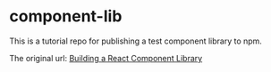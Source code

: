 # component-lib

This is a tutorial repo for publishing a test component library to npm.

The original url: [Building a React Component Library](https://hackernoon.com/building-a-react-component-library-part-1-d8a1e248fe6c)